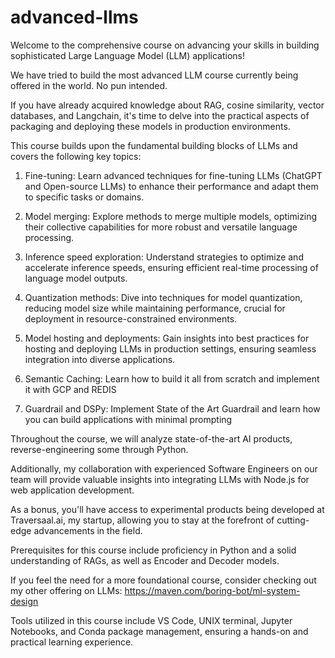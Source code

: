 # advanced-llms

Welcome to the comprehensive course on advancing your skills in building sophisticated Large Language Model (LLM) applications!



We have tried to build the most advanced LLM course currently being offered in the world. No pun intended.



If you have already acquired knowledge about RAG, cosine similarity, vector databases, and Langchain, it's time to delve into the practical aspects of packaging and deploying these models in production environments.



This course builds upon the fundamental building blocks of LLMs and covers the following key topics:



1. Fine-tuning: Learn advanced techniques for fine-tuning LLMs (ChatGPT and Open-source LLMs) to enhance their performance and adapt them to specific tasks or domains.



2. Model merging: Explore methods to merge multiple models, optimizing their collective capabilities for more robust and versatile language processing.



3. Inference speed exploration: Understand strategies to optimize and accelerate inference speeds, ensuring efficient real-time processing of language model outputs.



4. Quantization methods: Dive into techniques for model quantization, reducing model size while maintaining performance, crucial for deployment in resource-constrained environments.



5. Model hosting and deployments: Gain insights into best practices for hosting and deploying LLMs in production settings, ensuring seamless integration into diverse applications.



6. Semantic Caching: Learn how to build it all from scratch and implement it with GCP and REDIS



7. Guardrail and DSPy: Implement State of the Art Guardrail and learn how you can build applications with minimal prompting



Throughout the course, we will analyze state-of-the-art AI products, reverse-engineering some through Python.



Additionally, my collaboration with experienced Software Engineers on our team will provide valuable insights into integrating LLMs with Node.js for web application development.



As a bonus, you'll have access to experimental products being developed at Traversaal.ai, my startup, allowing you to stay at the forefront of cutting-edge advancements in the field.



Prerequisites for this course include proficiency in Python and a solid understanding of RAGs, as well as Encoder and Decoder models.



If you feel the need for a more foundational course, consider checking out my other offering on LLMs: https://maven.com/boring-bot/ml-system-design



Tools utilized in this course include VS Code, UNIX terminal, Jupyter Notebooks, and Conda package management, ensuring a hands-on and practical learning experience.
